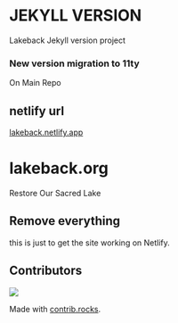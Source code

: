 # JEKYLL VERSION

Lakeback Jekyll version project

### New version migration to 11ty

On Main Repo

## netlify url
[lakeback.netlify.app](https://lakeback.netlify.app)

# lakeback.org
Restore Our Sacred Lake

## Remove everything
this is just to get the site working on Netlify.

## Contributors
<a href="https://github.com/adamdjbrett/lakeback.org/graphs/contributors">
  <img src="https://contrib.rocks/image?repo=adamdjbrett/lakeback.org" />
</a>

Made with [contrib.rocks](https://contrib.rocks).
